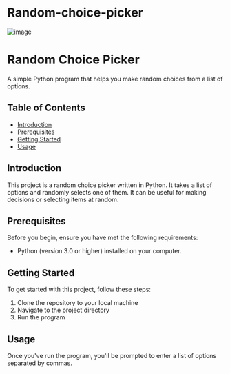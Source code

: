 # Random-choice-picker

![image](https://github.com/sandeshpy613/Random-choice-picker/assets/109367533/15a16bd5-4c00-4e54-a3c0-b8f0cda5c3a4)


# Random Choice Picker

A simple Python program that helps you make random choices from a list of options.

## Table of Contents
- [Introduction](#introduction)
- [Prerequisites](#prerequisites)
- [Getting Started](#getting-started)
- [Usage](#usage)


## Introduction

This project is a random choice picker written in Python. It takes a list of options and randomly selects one of them. It can be useful for making decisions or selecting items at random.

## Prerequisites

Before you begin, ensure you have met the following requirements:

- Python (version 3.0 or higher) installed on your computer.

## Getting Started

To get started with this project, follow these steps:

1. Clone the repository to your local machine
2. Navigate to the project directory
3. Run the program
## Usage

Once you've run the program, you'll be prompted to enter a list of options separated by commas.




